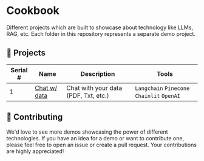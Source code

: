 # Cookbook

Different projects which are built to showcase about technology like LLMs, RAG, etc. Each folder in this repository represents a separate demo project.

## 🚀 Projects

Serial # | Name | Description | Tools
--- | --- | --- | ---
1 | [Chat w/ data](chainlit-pdf-qa/README.md) | Chat with your data (PDF, Txt, etc.) | `Langchain` `Pinecone` `Chainlit` `OpenAI`

## 💁 Contributing

We'd love to see more demos showcasing the power of different technologies. If you have an idea for a demo or want to contribute one, please feel free to open an issue or create a pull request. Your contributions are highly appreciated!
